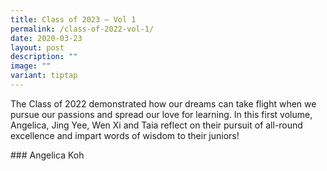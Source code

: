 ```yaml
---
title: Class of 2023 – Vol 1
permalink: /class-of-2022-vol-1/
date: 2020-03-23
layout: post
description: ""
image: ""
variant: tiptap
---
```

<p>The Class of 2022 demonstrated how our dreams can take flight when we
pursue our passions and spread our love for learning. In this first volume,
Angelica, Jing Yee, Wen Xi and Taia reflect on their pursuit of all-round
excellence and impart words of wisdom to their juniors!</p>
<p></p>
<p>### Angelica Koh</p>
<p></p>